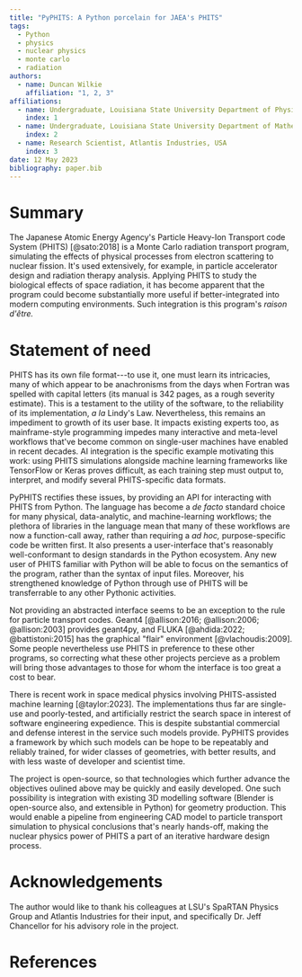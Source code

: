 ```yaml
---
title: "PyPHITS: A Python porcelain for JAEA's PHITS"
tags:
  - Python
  - physics
  - nuclear physics
  - monte carlo
  - radiation
authors:
  - name: Duncan Wilkie
    affiliation: "1, 2, 3"
affiliations:
  - name: Undergraduate, Louisiana State University Department of Physics and Astronomy, USA
    index: 1
  - name: Undergraduate, Louisiana State University Department of Mathematics, USA
    index: 2
  - name: Research Scientist, Atlantis Industries, USA
    index: 3
date: 12 May 2023
bibliography: paper.bib
---
```


# Summary

The Japanese Atomic Energy Agency's Particle Heavy-Ion Transport code System (PHITS) [@sato:2018]
is a Monte Carlo radiation transport program, simulating the effects of physical processes from electron scattering to nuclear fission.
It's used extensively, for example, in particle accelerator design and radiation therapy analysis.
Applying PHITS to study the biological effects of space radiation, it has become apparent that the program could become
substantially more useful if better-integrated into modern computing environments.
Such integration is this program's _raison d'être._

# Statement of need

PHITS has its own file format---to use it, one must learn its intricacies, many of which appear to be anachronisms from the days
when Fortran was spelled with capital letters (its manual is 342 pages, as a rough severity estimate).
This is a testament to the utility of the software, to the reliability of its implementation, _a la_ Lindy's Law.
Nevertheless, this remains an impediment to growth of its user base.
It impacts existing experts too, as mainframe-style programming impedes many interactive and meta-level workflows
that've become common on single-user machines have enabled in recent decades.
AI integration is the specific example motivating this work: using PHITS simulations alongside machine learning frameworks
like TensorFlow or Keras proves difficult, as each training step must output to, interpret, and modify several PHITS-specific data formats.

PyPHITS rectifies these issues, by providing an API for interacting with PHITS from Python.
The language has become a _de facto_ standard choice for many physical, data-analytic, and machine-learning workflows;
the plethora of libraries in the language mean that many of these workflows are now a function-call away,
rather than requiring a _ad hoc,_ purpose-specific code be written first.
It also presents a user-interface that's reasonably well-conformant to design standards in the Python ecosystem.
Any new user of PHITS familiar with Python will be able to focus on the semantics of the program, rather than the syntax of input files.
Moreover, his strengthened knowledge of Python through use of PHITS will be transferrable to any other Pythonic activities.

Not providing an abstracted interface seems to be an exception to the rule for particle transport codes.
Geant4 [@allison:2016; @allison:2006; @allison:2003] provides geant4py,
and FLUKA [@ahdida:2022; @battistoni:2015] has the graphical "flair" environment [@vlachoudis:2009].
Some people nevertheless use PHITS in preference to these other programs, so correcting what these other projects percieve as a problem
will bring those advantages to those for whom the interface is too great a cost to bear.

There is recent work in space medical physics involving PHITS-assisted machine learning [@taylor:2023].
The implementations thus far are single-use and poorly-tested, and artificially restrict the search space in interest of
software engineering expedience.
This is despite substantial commercial and defense interest in the service such models provide.
PyPHITS provides a framework by which such models can be hope to be repeatably and reliably trained,
for wider classes of geometries, with better results, and with less waste of developer and scientist time.

The project is open-source, so that technologies which further advance the objectives oulined above may be quickly
and easily developed.
One such possibility is integration with existing 3D modelling software (Blender is open-source also, and extensible in Python)
for geometry production.
This would enable a pipeline from engineering CAD model to particle transport simulation to physical conclusions
that's nearly hands-off, making the nuclear physics power of PHITS a part of an iterative hardware design process.

# Acknowledgements
The author would like to thank his colleagues at LSU's SpaRTAN Physics Group and Atlantis Industries for their input,
and specifically Dr. Jeff Chancellor for his advisory role in the project.

# References
